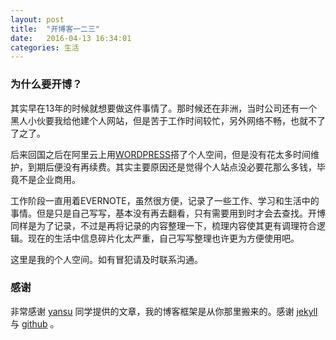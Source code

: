 ```yaml
---
layout: post
title:  "开博客一二三"
date:   2016-04-13 16:34:01
categories: 生活
---
```




### 为什么要开博？
其实早在13年的时候就想要做这件事情了。那时候还在非洲，当时公司还有一个黑人小伙要我给他建个人网站，但是苦于工作时间较忙，另外网络不畅，也就不了了之了。

后来回国之后在阿里云上用[WORDPRESS](https://wordpress.org/)搭了个人空间，但是没有花太多时间维护，到期后便没有再续费。其实主要原因还是觉得个人站点没必要花那么多钱，毕竟不是企业商用。

工作阶段一直用着EVERNOTE，虽然很方便，记录了一些工作、学习和生活中的事情。但是只是自己写写，基本没有再去翻看，只有需要用到时才会去查找。开博同样是为了记录，不过是再将记录的内容整理一下，梳理内容使其更有调理符合逻辑。现在的生活中信息碎片化太严重，自己写写整理也许更为方便使用吧。

这里是我的个人空间。如有冒犯请及时联系沟通。

### 感谢
非常感谢 [yansu](http://yansu.org/) 同学提供的文章，我的博客框架是从你那里搬来的。感谢 [jekyll](http://jekyllrb.com/) 与 [github](https://pages.github.com/) 。
